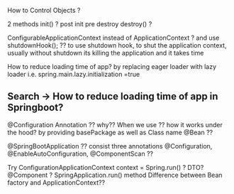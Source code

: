 How to Control Objects ?

2 methods
init() ?
post init
pre destroy
destroy() ?

ConfigurableApplicationContext instead of ApplicationContext ?
and use shutdownHook(); ??
to use shutdown hook, to shut the application context, usually without shutdown its killing the application and it takes 
time

How to reduce loading time of app?
by replacing eager loader with lazy loader 
i.e. spring.main.lazy.initialization =true

## Search -> How to reduce loading time of app in Springboot?

@Configuration Annotation ?? why?? When we use ?? how it works under the hood? by providing basePackage as well as
                            Class name
@Bean ??

@SpringBootApplication ?? consist three annotations @Configuration, @EnableAutoConfiguration, @ComponentScan ??

Try ConfigurationApplicationContext context = Spring.run() ?
DTO?
@Component ?
SpringApplication.run() method
Difference between Bean factory and ApplicationContext??




